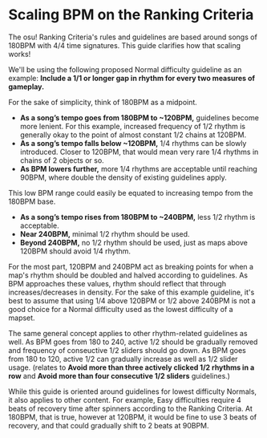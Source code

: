 Scaling BPM on the Ranking Criteria
===================================

The osu! Ranking Criteria's rules and guidelines are based around songs of 180BPM with 4/4 time signatures. This guide clarifies how that scaling works!

We'll be using the following proposed Normal difficulty guideline as an example:
**Include a 1/1 or longer gap in rhythm for every two measures of gameplay.** 

For the sake of simplicity, think of 180BPM as a midpoint. 
+ **As a song’s tempo goes from 180BPM to ~120BPM,** guidelines become more lenient. For this example, increased frequency of 1/2 rhythm is generally okay to the point of almost constant 1/2 chains at 120BPM. 
+ **As a song’s tempo falls below ~120BPM,** 1/4 rhythms can be slowly introduced. Closer to 120BPM, that would mean very rare 1/4 rhythms in chains of 2 objects or so.
+ **As BPM lowers further,** more 1/4 rhythms are acceptable until reaching 90BPM, where double the density of existing guidelines apply.

This low BPM range could easily be equated to increasing tempo from the 180BPM base. 
+ **As a song’s tempo rises from 180BPM to ~240BPM,** less 1/2 rhythm is acceptable. 
+ **Near 240BPM,** minimal 1/2 rhythm should be used. 
+ **Beyond 240BPM,** no 1/2 rhythm should be used, just as maps above 120BPM should avoid 1/4 rhythm.

For the most part, 120BPM and 240BPM act as breaking points for when a map's rhythm should be doubled and halved according to guidelines. As BPM approaches these values, rhythm should reflect that through increases/decreases in density. For the sake of this example guideline, it's best to assume that using 1/4 above 120BPM or 1/2 above 240BPM is not a good choice for a Normal difficulty used as the lowest difficulty of a mapset.


The same general concept applies to other rhythm-related guidelines as well. As BPM goes from 180 to 240, active 1/2 should be gradually removed and frequency of conseuctive 1/2 sliders should go down. As BPM goes from 180 to 120, active 1/2 can gradually increase as well as 1/2 slider usage. (relates to **Avoid more than three actively clicked 1/2 rhythms in a row** and **Avoid more than four consecutive 1/2 sliders** guidelines.)

While this guide is oriented around guidelines for lowest difficulty Normals, it also applies to other content. For example, Easy difficulties require 4 beats of recovery time after spinners according to the Ranking Criteria. At 180BPM, that is true, however at 120BPM, it would be fine to use 3 beats of recovery, and that could gradually shift to 2 beats at 90BPM. 